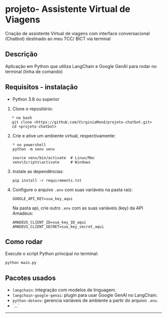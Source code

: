 # projeto- Assistente Virtual de Viagens
Criação de assistente Virtual de viagens com interface conversacional (Chatbot) destinado ao meu TCC/ BICT via terminal


## Descrição  
Aplicação em Python que utiliza LangChain e Google GenAI para rodar no terminal (linha de comando)

## Requisitos - instalação

- Python 3.8 ou superior

1. Clone o repositório:  
````
   * no bash
   git clone <https://github.com/VirginiaMond/projeto-chatbot.git>
   cd <projeto-chatbot>
   ````

2. Crie e ative um ambiente virtual, respectivamente:

   ```
   * no powershell
   python -m venv venv

   source venv/bin/activate  # Linux/Mac
   venv\Scripts\activate     # Windows
   ```

3. Instale as dependências:

   ```
   pip install -r requirements.txt
   ```

4. Configure o arquivo `.env` com suas variáveis na pasta raiz:

   ```
   GOOGLE_API_KEY=sua_key_aqui
   ```
   Na pasta api, crie outro `.env` com as suas variáveis (key) da API Amadeus:
   ```
   AMADEUS_CLIENT_ID=sua_key_ID_aqui
   AMADEUS_CLIENT_SECRET=sua_key_secret_aqui 
   ```
## Como rodar

Execute o script Python principal no terminal:

```
python main.py
```

## Pacotes usados

* `langchain`: integração com modelos de linguagem.
* `langchain-google-genai`: plugin para usar Google GenAI no LangChain.
* `python-dotenv`: gerencia variáveis de ambiente a partir do arquivo `.env`.
* `...´

---

